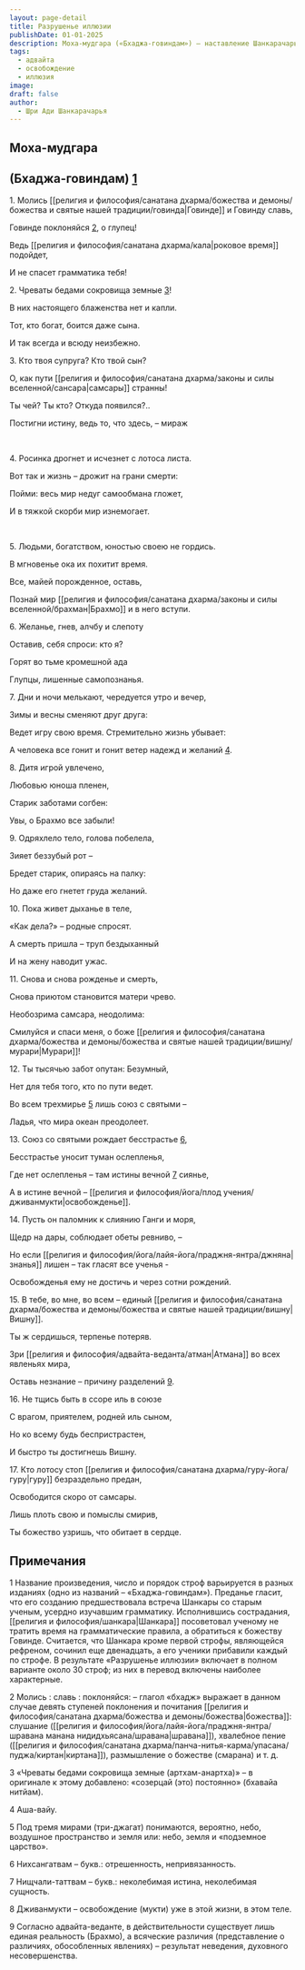 ```yaml
---
layout: page-detail
title: Разрушенье иллюзии
publishDate: 01-01-2025
description: Моха-мудгара («Бхаджа-говиндам») — наставление Шанкарачарьи о бессмысленности мирских стремлений и важности духовного пробуждения. Автор призывает оставить привязанности, иллюзии (майю), осознать единство с Высшей Реальностью (Брахманом/Вишну), помнить о бренности жизни и искать освобождение через самоосознание и преданность Гуру. Только знание истинной природы себя ведёт к подлинному счастью и свободе от самсары.
tags:
  - адвайта
  - освобождение
  - иллюзия
image: 
draft: false
author:
  - Шри Ади Шанкарачарья
---
```


##  Моха-мудгара
##  (Бхаджа-говиндам) [1](#1) 
 1\. Молись [[религия и философия/санатана дхарма/божества и демоны/божества и святые нашей традиции/говинда|Говинде]] и Говинду славь,

 Говинде поклоняйся [2](#2), о глупец!

 Ведь [[религия и философия/санатана дхарма/кала|роковое время]] подойдет,

 И не спасет грамматика тебя!

 2\. Чреваты бедами сокровища земные [3](#3)!

 В них настоящего блаженства нет и капли.

 Тот, кто богат, боится даже сына.

 И так всегда и всюду неизбежно.

 3\. Кто твоя супруга? Кто твой сын?

 О, как пути [[религия и философия/санатана дхарма/законы и силы вселенной/сансара|самсары]] странны!

 Ты чей? Ты кто? Откуда появился?..

 Постигни истину, ведь то, что здесь, – мираж
<p>
 <span> </span>
</p>
<p>
	 4. Росинка дрогнет и исчезнет с лотоса листа.
</p>
<p>
	 Вот так и жизнь – дрожит на грани смерти:
</p>
<p>
	 Пойми: весь мир недуг самообмана гложет,
</p>
<p>
	 И в тяжкой скорби мир изнемогает.
</p>
<p>
 <span> </span>
</p>
<p>
	 5. Людьми, богатством, юностью своею не гордись.
</p>
В мгновенье ока их похитит время.

Все, майей порожденное, оставь,

Познай мир [[религия и философия/санатана дхарма/законы и силы вселенной/брахман|Брахмо]] и в него вступи.


6\. Желанье, гнев, алчбу и слепоту

 Оставив, себя спроси: кто я?

 Горят во тьме кромешной ада

 Глупцы, лишенные самопознанья.

 7\. Дни и ночи мелькают, чередуется утро и вечер,

 Зимы и весны сменяют друг друга:

 Ведет игру свою время. Стремительно жизнь убывает:

 А человека все гонит и гонит ветер надежд и желаний [4](#4).

 8\. Дитя игрой увлечено,

 Любовью юноша пленен,

 Старик заботами согбен:

 Увы, о Брахмо все забыли!

 9\. Одряхлело тело, голова побелела,

 Зияет беззубый рот –

 Бредет старик, опираясь на палку:

 Но даже его гнетет груда желаний.

 10\. Пока живет дыханье в теле,

 «Как дела?» – родные спросят.

 А смерть пришла – труп бездыханный

 И на жену наводит ужас.

 11\. Снова и снова рожденье и смерть,

 Снова приютом становится матери чрево.

 Необозрима самсара, неодолима:

 Смилуйся и спаси меня, о боже [[религия и философия/санатана дхарма/божества и демоны/божества и святые нашей традиции/вишну/мурари|Мурари]]!

 12\. Ты тысячью забот опутан: Безумный,

 Нет для тебя того, кто по пути ведет.

 Во всем трехмирье [5](#5) лишь союз с святыми –

 Ладья, что мира океан преодолеет.

 13\. Союз со святыми рождает бесстрастье [6](#6),

 Бесстрастье уносит туман ослепленья,

 Где нет ослепленья – там истины вечной [7](#7) сиянье,

 А в истине вечной – [[религия и философия/йога/плод учения/дживанмукти|освобожденье]].

 14\. Пусть он паломник к слиянию Ганги и моря,

 Щедр на дары, соблюдает обеты ревниво, –

 Но если [[религия и философия/йога/лайя-йога/праджня-янтра/джняна|знанья]] лишен – так гласят все ученья -

 Освобожденья ему не достичь и через сотни рождений.

 15\. В тебе, во мне, во всем – единый [[религия и философия/санатана дхарма/божества и демоны/божества и святые нашей традиции/вишну|Вишну]].

 Ты ж сердишься, терпенье потеряв.

 Зри [[религия и философия/адвайта-веданта/атман|Атмана]] во всех явленьях мира,

 Оставь незнание – причину разделений [9](#9).

 16\. Не тщись быть в ссоре иль в союзе

 С врагом, приятелем, родней иль сыном,

 Но ко всему будь беспристрастен,

 И быстро ты достигнешь Вишну.

 17\. Кто лотосу стоп [[религия и философия/санатана дхарма/гуру-йога/гуру|гуру]] безраздельно предан,

 Освободится скоро от самсары.

 Лишь плоть свою и помыслы смирив,

 Ты божество узришь, что обитает в сердце.

## Примечания
1 Название произведения, число и порядок строф варьируется в разных изданиях (одно из названий – «Бхаджа-говиндам»). Преданье гласит, что его созданию предшествовала встреча Шанкары со старым ученым, усердно изучавшим грамматику. Исполнившись сострадания, [[религия и философия/шанкара|Шанкара]] посоветовал ученому не тратить время на грамматические правила, а обратиться к божеству Говинде. Считается, что Шанкара кроме первой строфы, являющейся рефреном, сочинил еще двенадцать, а его ученики прибавили каждый по строфе. В результате «Разрушенье иллюзии» включает в полном варианте около 30 строф; из них в перевод включены наиболее характерные.

2 Молись : славь : поклоняйся: – глагол «бхадж» выражает в данном случае девять ступеней поклонения и почитания [[религия и философия/санатана дхарма/божества и демоны/божества|божества]]: слушание ([[религия и философия/йога/лайя-йога/праджня-янтра/шравана манана нидидхьясана/шравана|шравана]]), хвалебное пение ([[религия и философия/санатана дхарма/панча-нитья-карма/упасана/пуджа/киртан|киртана]]), размышление о божестве (смарана) и т. д.

3 «Чреваты бедами сокровища земные (артхам-анартха)» – в оригинале к этому добавлено: «созерцай (это) постоянно» (бхавайа нитйам).

4 Аша-вайу.

5 Под тремя мирами (три-джагат) понимаются, вероятно, небо, воздушное пространство и земля или: небо, земля и «подземное царство».

6 Нихсангатвам – букв.: отрешенность, непривязанность.

7 Нищчали-таттвам – букв.: неколебимая истина, неколебимая сущность.

8 Дживанмукти – освобождение (мукти) уже в этой жизни, в этом теле.

9 Согласно адвайта-веданте, в действительности существует лишь единая реальность (Брахмо), а всяческие различия (представление о различиях, обособленных явлениях) – результат неведения, духовного несовершенства.
